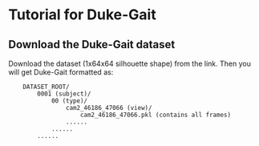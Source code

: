 # Tutorial for Duke-Gait
## Download the Duke-Gait dataset
Download the dataset (1x64x64 silhouette shape) from the link.
Then you will get Duke-Gait formatted as:
```
    DATASET_ROOT/
        0001 (subject)/
            00 (type)/
                cam2_46186_47066 (view)/
                    cam2_46186_47066.pkl (contains all frames)
                ......
            ......
        ......
```
